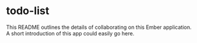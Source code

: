 # todo-list

This README outlines the details of collaborating on this Ember application.
A short introduction of this app could easily go here.
